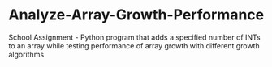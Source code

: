 # Analyze-Array-Growth-Performance
School Assignment - Python program that adds a specified number of INTs to an array while testing performance of array growth with different growth algorithms
